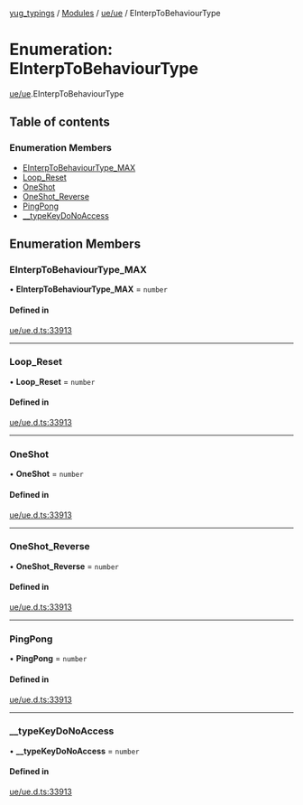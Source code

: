 [yug_typings](../README.md) / [Modules](../modules.md) / [ue/ue](../modules/ue_ue.md) / EInterpToBehaviourType

# Enumeration: EInterpToBehaviourType

[ue/ue](../modules/ue_ue.md).EInterpToBehaviourType

## Table of contents

### Enumeration Members

- [EInterpToBehaviourType\_MAX](ue_ue.EInterpToBehaviourType.md#einterptobehaviourtype_max)
- [Loop\_Reset](ue_ue.EInterpToBehaviourType.md#loop_reset)
- [OneShot](ue_ue.EInterpToBehaviourType.md#oneshot)
- [OneShot\_Reverse](ue_ue.EInterpToBehaviourType.md#oneshot_reverse)
- [PingPong](ue_ue.EInterpToBehaviourType.md#pingpong)
- [\_\_typeKeyDoNoAccess](ue_ue.EInterpToBehaviourType.md#__typekeydonoaccess)

## Enumeration Members

### EInterpToBehaviourType\_MAX

• **EInterpToBehaviourType\_MAX** = `number`

#### Defined in

[ue/ue.d.ts:33913](https://github.com/YugMetaverse/yug_typings/blob/25cad34/ue/ue.d.ts#L33913)

___

### Loop\_Reset

• **Loop\_Reset** = `number`

#### Defined in

[ue/ue.d.ts:33913](https://github.com/YugMetaverse/yug_typings/blob/25cad34/ue/ue.d.ts#L33913)

___

### OneShot

• **OneShot** = `number`

#### Defined in

[ue/ue.d.ts:33913](https://github.com/YugMetaverse/yug_typings/blob/25cad34/ue/ue.d.ts#L33913)

___

### OneShot\_Reverse

• **OneShot\_Reverse** = `number`

#### Defined in

[ue/ue.d.ts:33913](https://github.com/YugMetaverse/yug_typings/blob/25cad34/ue/ue.d.ts#L33913)

___

### PingPong

• **PingPong** = `number`

#### Defined in

[ue/ue.d.ts:33913](https://github.com/YugMetaverse/yug_typings/blob/25cad34/ue/ue.d.ts#L33913)

___

### \_\_typeKeyDoNoAccess

• **\_\_typeKeyDoNoAccess** = `number`

#### Defined in

[ue/ue.d.ts:33913](https://github.com/YugMetaverse/yug_typings/blob/25cad34/ue/ue.d.ts#L33913)
